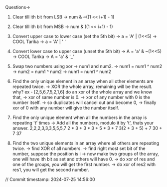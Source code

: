 Questions->
1. Clear till ith bit from LSB
-> num & ~((1 << i+1) - 1)

2. Clear till ith bit from MSB
-> num & ((1 << i+1) - 1)

3. Convert upper case to lower case (set the 5th bit)
-> a = 'A' | (1<<5)
-> COOL Tarika -> a = 'A' | ' '

4. Convert lower case to upper case (unset the 5th bit)
-> A = 'a' & ~(1<<5)
-> COOL Tarika -> A = 'a' & '_'

5. Swap two numbers using xor
-> num1 and num2.
-> num1 = num1 ^ num2
-> num2 = num1 ^ num2
-> num1 = num1 ^ num2

6. Find the only unique element in an array when all other elements are repeated twice.
-> XOR the whole array, remaining will be the result.
why?
ex - [2,5,6,7,5,2,1,6]
do an xor of the whole array and we know that,
-> xor of same number is 0.
-> xor of any number with 0 is the number itself.
-> so duplicates will cancel out and become 0, 
-> finally xor of 0 with any number will give the number itself.

7. Find the only unique element when all the numbers in the array is repeating 't' times
-> Add all the numbers, modulo it by 't', thats your answer.
2,2,2,3,3,3,5,5,5,7
2 * 3 + 3 * 3 + 5 * 3 + 7
3(2 + 3 + 5) + 7
30 + 7
37

8. Find the two unique elements in an array where all others are repeating twice.
-> find XOR of all numbers.
-> find right most set bit of the number, suppose the position is i
-> now make two groups of the array, one will have ith bit as set and others will have 0.
-> do xor of res and one of the groups, you will get the first number.
-> do xor of res2 with res1, you will get the second number.




// Commit timestamp: 2024-07-25 14:56:00